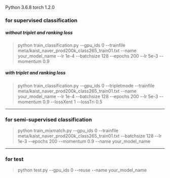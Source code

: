 Python 3.6.8
torch 1.2.0

### for supervised classification
##### without triplet and ranking loss
> python train_classification.py --gpu_ids 0 --trainfile meta/kaist_naver_prod200k_class265_train01.txt --name your_model_name --lr 1e-4 --batchsize 128 --epochs 200 --lr 5e-3 --momentum 0.9

##### with triplet and ranking loss
> python train_classification.py --gpu_ids 0 --tripletmode --trainfile meta/kaist_naver_prod200k_class265_train01.txt --name your_model_name --lr 1e-4 --batchsize 128 --epochs 200 --lr 5e-3 --momentum 0.9 --lossXent 1 --lossTri 0.5

---

### for semi-supervised classification
> python train_mixmatch.py --gpu_ids 0 --trainfile meta/kaist_naver_prod200k_class265_train01.txt --batchsize 128 --lr 1e-3 --epochs 200 --momentum 0.9 --name your_model_name


---
### for test
> python test.py --gpu_ids 0 --reuse --name your_model_name 
